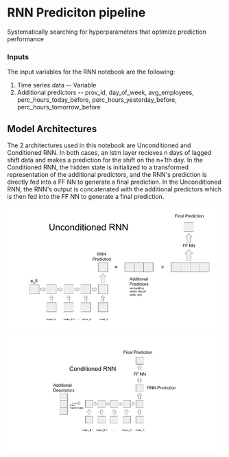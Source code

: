 # RNN Prediciton pipeline
Systematically searching for hyperparameters that optimize prediction performance

### Inputs
The input variables for the RNN notebook are the following:

1. Time series data -- Variable
2. Additional predictors -- prov_id, day_of_week, avg_employees, perc_hours_today_before,
   perc_hours_yesterday_before, perc_hours_tomorrow_before

## Model Architectures
The 2 architectures used in this notebook are Unconditioned and Conditioned RNN. In both cases, an lstm layer recieves n days of lagged shift data and makes a prediction for the shift on the n+1th day. In the Conditioned RNN, the hidden state is initialized to a transformed representation of the additional predictors, and the RNN's prediction is directly fed into a FF NN to generate a final prediction. In the Unconditioned RNN, the RNN's output is concatenated with the additional predictors which is then fed into the FF NN to generate a final prediction.


![Unconditioned RNN diagram](README_assets/Unconditioned_RNN_Diagram.jpeg)
![Conditioned RNN diagram](README_assets/Rnn_Conditioned_Diagram.jpeg)
